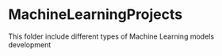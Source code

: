 # MachineLearningProjects

This folder include different types of Machine Learning models development 
